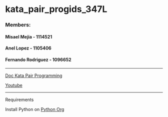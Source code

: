 # kata_pair_progids_347L
### Members:
#### Misael Mejia - 1114521
#### Anel Lopez - 1105406 
#### Fernando Rodriguez - 1096652

---
[Doc Kata Pair Programming](https://estintecedu-my.sharepoint.com/:w:/g/personal/1114521_est_intec_edu_do/EaLOu326Q-pIoeXKirdKc10BfmAWpcBx3-bxESGAdcop4Q?e=VA8iqL)

[Youtube](https://youtube.com/playlist?list=PLxFn4mrvRfPUqPt5asc6MFBhohG_o22qB&si=CNXP8TnwZsABNaxs)

---
Requirements

Install Python on [Python Org](https://www.python.org/downloads/) 